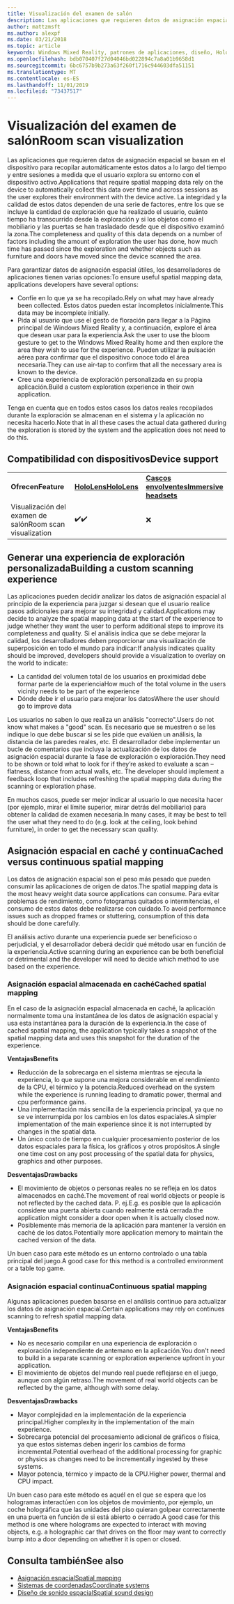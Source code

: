 ```yaml
---
title: Visualización del examen de salón
description: Las aplicaciones que requieren datos de asignación espacial se basan en el dispositivo para recopilar automáticamente estos datos a lo largo del tiempo y entre sesiones a medida que el usuario explora su entorno con el dispositivo activo.
author: mattzmsft
ms.author: alexpf
ms.date: 03/21/2018
ms.topic: article
keywords: Windows Mixed Reality, patrones de aplicaciones, diseño, HoloLens, examen de salón, asignación espacial, malla
ms.openlocfilehash: bdb070407f27d04046bd022894c7a8a01b9658d1
ms.sourcegitcommit: 6bc6757b9b273a63f260f1716c944603dfa51151
ms.translationtype: MT
ms.contentlocale: es-ES
ms.lasthandoff: 11/01/2019
ms.locfileid: "73437517"
---
```

# <a name="room-scan-visualization"></a><span data-ttu-id="29d31-104">Visualización del examen de salón</span><span class="sxs-lookup"><span data-stu-id="29d31-104">Room scan visualization</span></span>

<span data-ttu-id="29d31-105">Las aplicaciones que requieren datos de asignación espacial se basan en el dispositivo para recopilar automáticamente estos datos a lo largo del tiempo y entre sesiones a medida que el usuario explora su entorno con el dispositivo activo.</span><span class="sxs-lookup"><span data-stu-id="29d31-105">Applications that require spatial mapping data rely on the device to automatically collect this data over time and across sessions as the user explores their environment with the device active.</span></span> <span data-ttu-id="29d31-106">La integridad y la calidad de estos datos dependen de una serie de factores, entre los que se incluye la cantidad de exploración que ha realizado el usuario, cuánto tiempo ha transcurrido desde la exploración y si los objetos como el mobiliario y las puertas se han trasladado desde que el dispositivo examinó la zona.</span><span class="sxs-lookup"><span data-stu-id="29d31-106">The completeness and quality of this data depends on a number of factors including the amount of exploration the user has done, how much time has passed since the exploration and whether objects such as furniture and doors have moved since the device scanned the area.</span></span>

<span data-ttu-id="29d31-107">Para garantizar datos de asignación espacial útiles, los desarrolladores de aplicaciones tienen varias opciones:</span><span class="sxs-lookup"><span data-stu-id="29d31-107">To ensure useful spatial mapping data, applications developers have several options:</span></span>
* <span data-ttu-id="29d31-108">Confíe en lo que ya se ha recopilado.</span><span class="sxs-lookup"><span data-stu-id="29d31-108">Rely on what may have already been collected.</span></span> <span data-ttu-id="29d31-109">Estos datos pueden estar incompletos inicialmente.</span><span class="sxs-lookup"><span data-stu-id="29d31-109">This data may be incomplete initially.</span></span>
* <span data-ttu-id="29d31-110">Pida al usuario que use el gesto de floración para llegar a la Página principal de Windows Mixed Reality y, a continuación, explore el área que desean usar para la experiencia.</span><span class="sxs-lookup"><span data-stu-id="29d31-110">Ask the user to use the bloom gesture to get to the Windows Mixed Reality home and then explore the area they wish to use for the experience.</span></span> <span data-ttu-id="29d31-111">Pueden utilizar la pulsación aérea para confirmar que el dispositivo conoce todo el área necesaria.</span><span class="sxs-lookup"><span data-stu-id="29d31-111">They can use air-tap to confirm that all the necessary area is known to the device.</span></span>
* <span data-ttu-id="29d31-112">Cree una experiencia de exploración personalizada en su propia aplicación.</span><span class="sxs-lookup"><span data-stu-id="29d31-112">Build a custom exploration experience in their own application.</span></span>

<span data-ttu-id="29d31-113">Tenga en cuenta que en todos estos casos los datos reales recopilados durante la exploración se almacenan en el sistema y la aplicación no necesita hacerlo.</span><span class="sxs-lookup"><span data-stu-id="29d31-113">Note that in all these cases the actual data gathered during the exploration is stored by the system and the application does not need to do this.</span></span>

## <a name="device-support"></a><span data-ttu-id="29d31-114">Compatibilidad con dispositivos</span><span class="sxs-lookup"><span data-stu-id="29d31-114">Device support</span></span>

<table>
    <colgroup>
    <col width="33%" />
    <col width="33%" />
    <col width="33%" />
    </colgroup>
    <tr>
        <td><span data-ttu-id="29d31-115"><strong>Ofrecen</strong></span><span class="sxs-lookup"><span data-stu-id="29d31-115"><strong>Feature</strong></span></span></td>
        <td><span data-ttu-id="29d31-116"><a href="hololens-hardware-details.md"><strong>HoloLens</strong></a></span><span class="sxs-lookup"><span data-stu-id="29d31-116"><a href="hololens-hardware-details.md"><strong>HoloLens</strong></a></span></span></td>
        <td><span data-ttu-id="29d31-117"><a href="immersive-headset-hardware-details.md"><strong>Cascos envolventes</strong></a></span><span class="sxs-lookup"><span data-stu-id="29d31-117"><a href="immersive-headset-hardware-details.md"><strong>Immersive headsets</strong></a></span></span></td>
    </tr>
     <tr>
        <td><span data-ttu-id="29d31-118">Visualización del examen de salón</span><span class="sxs-lookup"><span data-stu-id="29d31-118">Room scan visualization</span></span></td>
        <td><span data-ttu-id="29d31-119">✔️</span><span class="sxs-lookup"><span data-stu-id="29d31-119">✔️</span></span></td>
        <td>❌</td>
    </tr>
</table>



## <a name="building-a-custom-scanning-experience"></a><span data-ttu-id="29d31-120">Generar una experiencia de exploración personalizada</span><span class="sxs-lookup"><span data-stu-id="29d31-120">Building a custom scanning experience</span></span>

<span data-ttu-id="29d31-121">Las aplicaciones pueden decidir analizar los datos de asignación espacial al principio de la experiencia para juzgar si desean que el usuario realice pasos adicionales para mejorar su integridad y calidad.</span><span class="sxs-lookup"><span data-stu-id="29d31-121">Applications may decide to analyze the spatial mapping data at the start of the experience to judge whether they want the user to perform additional steps to improve its completeness and quality.</span></span> <span data-ttu-id="29d31-122">Si el análisis indica que se debe mejorar la calidad, los desarrolladores deben proporcionar una visualización de superposición en todo el mundo para indicar:</span><span class="sxs-lookup"><span data-stu-id="29d31-122">If analysis indicates quality should be improved, developers should provide a visualization to overlay on the world to indicate:</span></span>
* <span data-ttu-id="29d31-123">La cantidad del volumen total de los usuarios en proximidad debe formar parte de la experiencia</span><span class="sxs-lookup"><span data-stu-id="29d31-123">How much of the total volume in the users vicinity needs to be part of the experience</span></span>
* <span data-ttu-id="29d31-124">Dónde debe ir el usuario para mejorar los datos</span><span class="sxs-lookup"><span data-stu-id="29d31-124">Where the user should go to improve data</span></span>

<span data-ttu-id="29d31-125">Los usuarios no saben lo que realiza un análisis "correcto".</span><span class="sxs-lookup"><span data-stu-id="29d31-125">Users do not know what makes a "good" scan.</span></span> <span data-ttu-id="29d31-126">Es necesario que se muestren o se les indique lo que debe buscar si se les pide que evalúen un análisis, la distancia de las paredes reales, etc. El desarrollador debe implementar un bucle de comentarios que incluya la actualización de los datos de asignación espacial durante la fase de exploración o exploración.</span><span class="sxs-lookup"><span data-stu-id="29d31-126">They need to be shown or told what to look for if they’re asked to evaluate a scan – flatness, distance from actual walls, etc. The developer should implement a feedback loop that includes refreshing the spatial mapping data during the scanning or exploration phase.</span></span>

<span data-ttu-id="29d31-127">En muchos casos, puede ser mejor indicar al usuario lo que necesita hacer (por ejemplo, mirar el límite superior, mirar detrás del mobiliario) para obtener la calidad de examen necesaria.</span><span class="sxs-lookup"><span data-stu-id="29d31-127">In many cases, it may be best to tell the user what they need to do (e.g. look at the ceiling, look behind furniture), in order to get the necessary scan quality.</span></span>

## <a name="cached-versus-continuous-spatial-mapping"></a><span data-ttu-id="29d31-128">Asignación espacial en caché y continua</span><span class="sxs-lookup"><span data-stu-id="29d31-128">Cached versus continuous spatial mapping</span></span>

<span data-ttu-id="29d31-129">Los datos de asignación espacial son el peso más pesado que pueden consumir las aplicaciones de origen de datos.</span><span class="sxs-lookup"><span data-stu-id="29d31-129">The spatial mapping data is the most heavy weight data source applications can consume.</span></span> <span data-ttu-id="29d31-130">Para evitar problemas de rendimiento, como fotogramas quitados o intermitencias, el consumo de estos datos debe realizarse con cuidado.</span><span class="sxs-lookup"><span data-stu-id="29d31-130">To avoid performance issues such as dropped frames or stuttering, consumption of this data should be done carefully.</span></span>

<span data-ttu-id="29d31-131">El análisis activo durante una experiencia puede ser beneficioso o perjudicial, y el desarrollador deberá decidir qué método usar en función de la experiencia.</span><span class="sxs-lookup"><span data-stu-id="29d31-131">Active scanning during an experience can be both beneficial or detrimental and the developer will need to decide which method to use based on the experience.</span></span>

### <a name="cached-spatial-mapping"></a><span data-ttu-id="29d31-132">Asignación espacial almacenada en caché</span><span class="sxs-lookup"><span data-stu-id="29d31-132">Cached spatial mapping</span></span>

<span data-ttu-id="29d31-133">En el caso de la asignación espacial almacenada en caché, la aplicación normalmente toma una instantánea de los datos de asignación espacial y usa esta instantánea para la duración de la experiencia.</span><span class="sxs-lookup"><span data-stu-id="29d31-133">In the case of cached spatial mapping, the application typically takes a snapshot of the spatial mapping data and uses this snapshot for the duration of the experience.</span></span>

<span data-ttu-id="29d31-134">**Ventajas**</span><span class="sxs-lookup"><span data-stu-id="29d31-134">**Benefits**</span></span>
* <span data-ttu-id="29d31-135">Reducción de la sobrecarga en el sistema mientras se ejecuta la experiencia, lo que supone una mejora considerable en el rendimiento de la CPU, el térmico y la potencia.</span><span class="sxs-lookup"><span data-stu-id="29d31-135">Reduced overhead on the system while the experience is running leading to dramatic power, thermal and cpu performance gains.</span></span>
* <span data-ttu-id="29d31-136">Una implementación más sencilla de la experiencia principal, ya que no se ve interrumpida por los cambios en los datos espaciales.</span><span class="sxs-lookup"><span data-stu-id="29d31-136">A simpler implementation of the main experience since it is not interrupted by changes in the spatial data.</span></span>
* <span data-ttu-id="29d31-137">Un único costo de tiempo en cualquier procesamiento posterior de los datos espaciales para la física, los gráficos y otros propósitos.</span><span class="sxs-lookup"><span data-stu-id="29d31-137">A single one time cost on any post processing of the spatial data for physics, graphics and other purposes.</span></span>

<span data-ttu-id="29d31-138">**Desventajas**</span><span class="sxs-lookup"><span data-stu-id="29d31-138">**Drawbacks**</span></span>
* <span data-ttu-id="29d31-139">El movimiento de objetos o personas reales no se refleja en los datos almacenados en caché.</span><span class="sxs-lookup"><span data-stu-id="29d31-139">The movement of real world objects or people is not reflected by the cached data.</span></span> <span data-ttu-id="29d31-140">P. ej.</span><span class="sxs-lookup"><span data-stu-id="29d31-140">E.g.</span></span> <span data-ttu-id="29d31-141">es posible que la aplicación considere una puerta abierta cuando realmente está cerrada.</span><span class="sxs-lookup"><span data-stu-id="29d31-141">the application might consider a door open when it is actually closed now.</span></span>
* <span data-ttu-id="29d31-142">Posiblemente más memoria de la aplicación para mantener la versión en caché de los datos.</span><span class="sxs-lookup"><span data-stu-id="29d31-142">Potentially more application memory to maintain the cached version of the data.</span></span>

<span data-ttu-id="29d31-143">Un buen caso para este método es un entorno controlado o una tabla principal del juego.</span><span class="sxs-lookup"><span data-stu-id="29d31-143">A good case for this method is a controlled environment or a table top game.</span></span>

### <a name="continuous-spatial-mapping"></a><span data-ttu-id="29d31-144">Asignación espacial continua</span><span class="sxs-lookup"><span data-stu-id="29d31-144">Continuous spatial mapping</span></span>

<span data-ttu-id="29d31-145">Algunas aplicaciones pueden basarse en el análisis continuo para actualizar los datos de asignación espacial.</span><span class="sxs-lookup"><span data-stu-id="29d31-145">Certain applications may rely on continues scanning to refresh spatial mapping data.</span></span>

<span data-ttu-id="29d31-146">**Ventajas**</span><span class="sxs-lookup"><span data-stu-id="29d31-146">**Benefits**</span></span>
* <span data-ttu-id="29d31-147">No es necesario compilar en una experiencia de exploración o exploración independiente de antemano en la aplicación.</span><span class="sxs-lookup"><span data-stu-id="29d31-147">You don't need to build in a separate scanning or exploration experience upfront in your application.</span></span>
* <span data-ttu-id="29d31-148">El movimiento de objetos del mundo real puede reflejarse en el juego, aunque con algún retraso.</span><span class="sxs-lookup"><span data-stu-id="29d31-148">The movement of real world objects can be reflected by the game, although with some delay.</span></span>

<span data-ttu-id="29d31-149">**Desventajas**</span><span class="sxs-lookup"><span data-stu-id="29d31-149">**Drawbacks**</span></span>
* <span data-ttu-id="29d31-150">Mayor complejidad en la implementación de la experiencia principal.</span><span class="sxs-lookup"><span data-stu-id="29d31-150">Higher complexity in the implementation of the main experience.</span></span>
* <span data-ttu-id="29d31-151">Sobrecarga potencial del procesamiento adicional de gráficos o física, ya que estos sistemas deben ingerir los cambios de forma incremental.</span><span class="sxs-lookup"><span data-stu-id="29d31-151">Potential overhead of the additional processing for graphic or physics as changes need to be incrementally ingested by these systems.</span></span>
* <span data-ttu-id="29d31-152">Mayor potencia, térmico y impacto de la CPU.</span><span class="sxs-lookup"><span data-stu-id="29d31-152">Higher power, thermal and CPU impact.</span></span>

<span data-ttu-id="29d31-153">Un buen caso para este método es aquél en el que se espera que los hologramas interactúen con los objetos de movimiento, por ejemplo, un coche holográfica que las unidades del piso quieran golpear correctamente en una puerta en función de si está abierto o cerrado.</span><span class="sxs-lookup"><span data-stu-id="29d31-153">A good case for this method is one where holograms are expected to interact with moving objects, e.g. a holographic car that drives on the floor may want to correctly bump into a door depending on whether it is open or closed.</span></span>

## <a name="see-also"></a><span data-ttu-id="29d31-154">Consulta también</span><span class="sxs-lookup"><span data-stu-id="29d31-154">See also</span></span>
* [<span data-ttu-id="29d31-155">Asignación espacial</span><span class="sxs-lookup"><span data-stu-id="29d31-155">Spatial mapping</span></span>](spatial-mapping.md)
* [<span data-ttu-id="29d31-156">Sistemas de coordenadas</span><span class="sxs-lookup"><span data-stu-id="29d31-156">Coordinate systems</span></span>](coordinate-systems.md)
* [<span data-ttu-id="29d31-157">Diseño de sonido espacial</span><span class="sxs-lookup"><span data-stu-id="29d31-157">Spatial sound design</span></span>](spatial-sound-design.md)
